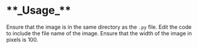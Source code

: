 <h1> **_Usage_** </h1>

Ensure that the image is in the same directory as the `.py` file. Edit the code to include the file name of the image. Ensure that the width of the image in pixels is 100. 
